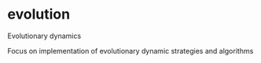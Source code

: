 # evolution
Evolutionary dynamics 

Focus on implementation of evolutionary dynamic strategies and algorithms
